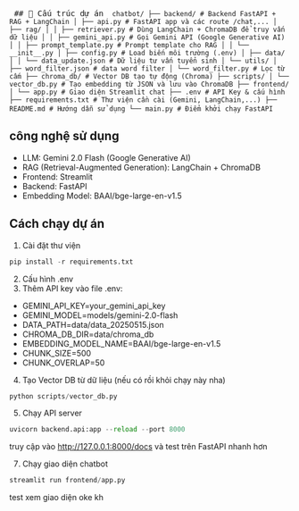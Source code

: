 <pre lang="md"> ## 📁 Cấu trúc dự án <code> chatbot/ ├── backend/ # Backend FastAPI + RAG + LangChain │ ├── api.py # FastAPI app và các route /chat,... │ ├── rag/ │ │ ├── retriever.py # Dùng LangChain + ChromaDB để truy vấn dữ liệu │ │ ├── gemini_api.py # Gọi Gemini API (Google Generative AI) │ │ ├── prompt_template.py # Prompt template cho RAG │ │ └── __init__.py │ ├── config.py # Load biến môi trường (.env) │ ├── data/ │ │ └── data_update.json # Dữ liệu tư vấn tuyển sinh │ └── utils/ │ ├── word_filter.json # data word filter │ └── word_filter.py # Lọc từ cấm ├── chroma_db/ # Vector DB tạo tự động (Chroma) ├── scripts/ │ └── vector_db.py # Tạo embedding từ JSON và lưu vào ChromaDB ├── frontend/ │ └── app.py # Giao diện Streamlit chat ├── .env # API Key & cấu hình ├── requirements.txt # Thư viện cần cài (Gemini, LangChain,...) ├── README.md # Hướng dẫn sử dụng └── main.py # Điểm khởi chạy FastAPI </code> </pre>
## công nghệ sử dụng

- LLM: Gemini 2.0 Flash (Google Generative AI)
- RAG (Retrieval-Augmented Generation): LangChain + ChromaDB
- Frontend: Streamlit
- Backend: FastAPI
- Embedding Model: BAAI/bge-large-en-v1.5
  
## Cách chạy dự án
1. Cài đặt thư viện
```python
pip install -r requirements.txt
```
2. Cấu hình .env
3. Thêm API key vào file .env:
  - GEMINI_API_KEY=your_gemini_api_key
  - GEMINI_MODEL=models/gemini-2.0-flash
  - DATA_PATH=data/data_20250515.json
  - CHROMA_DB_DIR=data/chroma_db
  - EMBEDDING_MODEL_NAME=BAAI/bge-large-en-v1.5
  - CHUNK_SIZE=500
  - CHUNK_OVERLAP=50

4. Tạo Vector DB từ dữ liệu (nếu có rồi khỏi chạy này nha)
```python
python scripts/vector_db.py
```

5. Chạy API server
```python
uvicorn backend.api:app --reload --port 8000
```
truy cập vào http://127.0.0.1:8000/docs và test trên FastAPI nhanh hơn 

7. Chạy giao diện chatbot
```python
streamlit run frontend/app.py
```
test xem giao diện oke kh 
